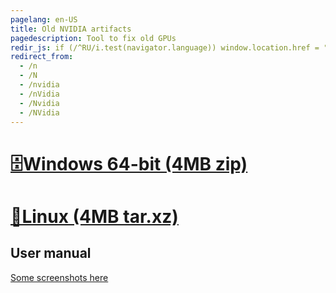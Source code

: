 ```yaml
---
pagelang: en-US
title: Old NVIDIA artifacts
pagedescription: Tool to fix old GPUs
redir_js: if (/^RU/i.test(navigator.language)) window.location.href = "/NVIDIARU"
redirect_from:
  - /n
  - /N
  - /nvidia
  - /nVidia
  - /Nvidia
  - /NVidia
---
```



# [🗄️Windows 64-bit (4MB zip)](https://gpuzelenograd.github.io/releases/empty.zip)
# [🐧Linux (4MB tar.xz)](https://gpuzelenograd.github.io/releases/empty.tar.xz)


## User manual
[Some screenshots here](https://gpuzelenograd.github.io/NVIDIARU.html?user_manual)